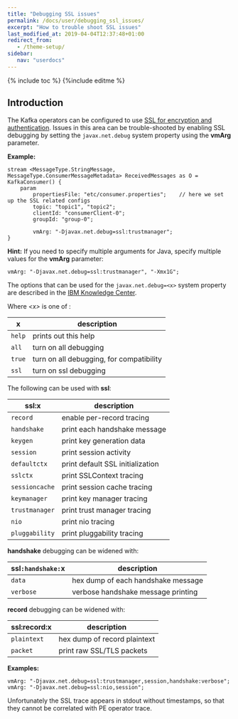 ```yaml
---
title: "Debugging SSL issues"
permalink: /docs/user/debugging_ssl_issues/
excerpt: "How to trouble shoot SSL issues"
last_modified_at: 2019-04-04T12:37:48+01:00
redirect_from:
   - /theme-setup/
sidebar:
   nav: "userdocs"
---
```

{% include toc %}
{%include editme %}

## Introduction

The Kafka operators can be configured to use [SSL for encryption and authentication](https://kafka.apache.org/documentation/#security_ssl).
Issues in this area can be trouble-shooted by enabling SSL debugging by setting the `javax.net.debug` system property using the **vmArg** parameter.

**Example:**

    stream <MessageType.StringMessage, MessageType.ConsumerMessageMetadata> ReceivedMessages as O = KafkaConsumer() {
        param
            propertiesFile: "etc/consumer.properties";    // here we set up the SSL related configs
            topic: "topic1", "topic2";
            clientId: "consumerClient-0";
            groupId: "group-0";

            vmArg: "-Djavax.net.debug=ssl:trustmanager";
    }

**Hint:** If you need to specify multiple arguments for Java, specify multiple values for the **vmArg** parameter:

    vmArg: "-Djavax.net.debug=ssl:trustmanager", "-Xmx1G";


The options that can be used for the `javax.net.debug=<x>` system property are described in the
[IBM Knowledge Center](https://www.ibm.com/support/knowledgecenter/en/SSYKE2_7.1.0/com.ibm.java.security.component.71.doc/security-component/jsse2Docs/debug.html).

Where _&lt;x&gt;_ is one of :

| x | description |
| --- | --- |
| `help` | prints out this help |
| `all`  | turn on all debugging |
| `true` | turn on all debugging, for compatibility |
| `ssl`  | turn on ssl debugging |

The following can be used with **ssl**:

| ssl:x | description |
| --- | --- |
| `record`       | enable per-record tracing |
| `handshake`    | print each handshake message |
| `keygen`       | print key generation data |
| `session`      | print session activity |
| `defaultctx`   | print default SSL initialization |
| `sslctx`       | print SSLContext tracing |
| `sessioncache` | print session cache tracing |
| `keymanager`   | print key manager tracing |
| `trustmanager` | print trust manager tracing |
| `nio`          | print nio tracing |
| `pluggability` | print pluggability tracing |

**handshake** debugging can be widened with:

| ssl`:handshake:`x | description |
| --- | --- |
| `data`    | hex dump of each handshake message |
| `verbose` | verbose handshake message printing |

**record** debugging can be widened with:

| ssl:record:x | description |
| --- | --- |
| `plaintext` | hex dump of record plaintext |
| `packet`    | print raw SSL/TLS packets |


**Examples:**

    vmArg: "-Djavax.net.debug=ssl:trustmanager,session,handshake:verbose";
    vmArg: "-Djavax.net.debug=ssl:nio,session";

Unfortunately the SSL trace appears in stdout without timestamps, so that they cannot be correlated with PE operator trace.
